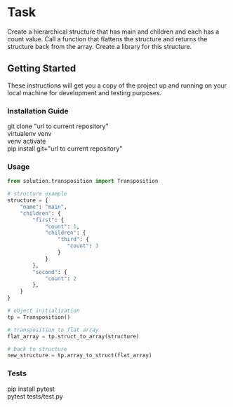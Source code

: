 # Task

Create a hierarchical structure that has main and children and each has a count value. Call a function that flattens the structure and returns the structure back from the array. Create a library for this structure.

## Getting Started

These instructions will get you a copy of the project up and running on your local machine for development and testing purposes.

### Installation Guide

git clone "url to current repository"<br/>
virtualenv venv<br/>
venv activate<br/>
pip install git+"url to current repository"

### Usage

```python
from solution.transposition import Transposition

# structure example
structure = {
    "name": "main",
    "children": {
        "first": {
            "count": 1,
            "children": {
                "third": {
                   "count": 3
                }
            }
        },
        "second": {
            "count": 2
        },
    }
}

# object initialization
tp = Transposition()

# transposition to flat array
flat_array = tp.struct_to_array(structure)

# back to structure
new_structure = tp.array_to_struct(flat_array)


```

### Tests

pip install pytest<br/>
pytest tests/test.py
